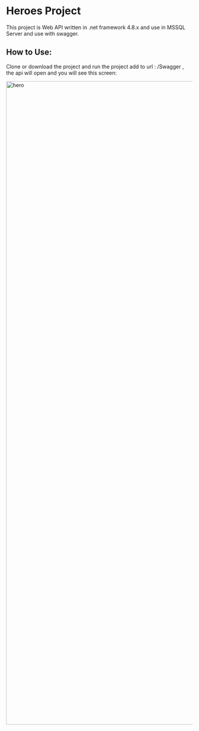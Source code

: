 # Heroes Project

<p> This project is Web API written in .net framework 4.8.x and use in MSSQL Server and use with swagger. </p>

## How to Use:

Clone or download the project 
and run the project 
add to url : /Swagger , the api will open and you will see this screen: 




<img width="1738" alt="hero" src="https://user-images.githubusercontent.com/102611205/235342762-1f02e9b6-0604-49c7-b867-c9da5f53b0fd.png">
